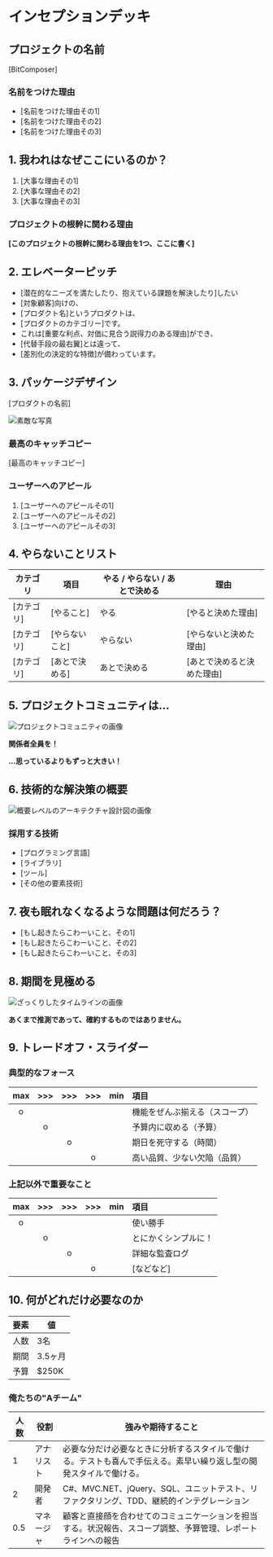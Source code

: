 # インセプションデッキ

## プロジェクトの名前

[BitComposer]

### 名前をつけた理由

- [名前をつけた理由その1]
- [名前をつけた理由その2]
- [名前をつけた理由その3]

<div style="page-break-before:always">
</div>

## 1\. 我われはなぜここにいるのか？

1. [大事な理由その1]
2. [大事な理由その2]
3. [大事な理由その3]

### プロジェクトの根幹に関わる理由

**[このプロジェクトの根幹に関わる理由を1つ、ここに書く]**

<div style="page-break-before:always">
</div>

## 2\. エレベーターピッチ

- [潜在的なニーズを満たしたり、抱えている課題を解決したり]したい
- [対象顧客]向けの、
- [プロダクト名]というプロダクトは、
- [プロダクトのカテゴリー]です。
- これは[重要な利点、対価に見合う説得力のある理由]ができ、
- [代替手段の最右翼]とは違って、
- [差別化の決定的な特徴]が備わっています。

<div style="page-break-before:always">
</div>

## 3\. パッケージデザイン

[プロダクトの名前]

![素敵な写真]()

### 最高のキャッチコピー

[最高のキャッチコピー]

### ユーザーへのアピール

1. [ユーザーへのアピールその1]
2. [ユーザーへのアピールその2]
3. [ユーザーへのアピールその3]

<div style="page-break-before:always">
</div>

## 4\. やらないことリスト

カテゴリ   | 項目       | やる / やらない / あとで決める | 理由
------ | -------- | ------------------ | --------------
[カテゴリ] | [やること]   | やる                 | [やると決めた理由]
[カテゴリ] | [やらないこと] | やらない               | [やらないと決めた理由]
[カテゴリ] | [あとで決める] | あとで決める             | [あとで決めると決めた理由]

<div style="page-break-before:always">
</div>

## 5\. プロジェクトコミュニティは...

![プロジェクトコミュニティの画像]()

**関係者全員を！**

**...思っているよりもずっと大きい！**

<div style="page-break-before:always">
</div>

## 6\. 技術的な解決策の概要

![概要レベルのアーキテクチャ設計図の画像]()

### 採用する技術

- [プログラミング言語]
- [ライブラリ]
- [ツール]
- [その他の要素技術]

<div style="page-break-before:always">
</div>

## 7\. 夜も眠れなくなるような問題は何だろう？

- [もし起きたらこわーいこと、その1]
- [もし起きたらこわーいこと、その2]
- [もし起きたらこわーいこと、その3]

<div style="page-break-before:always">
</div>

## 8\. 期間を見極める

![ざっくりしたタイムラインの画像]()

**あくまで推測であって、確約するものではありません。**

<div style="page-break-before:always">
</div>

## 9\. トレードオフ・スライダー

### 典型的なフォース

|  max  |  >>>  |  >>>  |  >>>  |  min  | 項目                       |
| :---: | :---: | :---: | :---: | :---: | :------------------------ |
|   o   |       |       |       |       |  機能をぜんぶ揃える（スコープ）|
|       |   o   |       |       |       |  予算内に収める（予算）       |
|       |       |   o   |       |       |  期日を死守する（時間）       |
|       |       |       |   o   |       |  高い品質、少ない欠陥（品質）  |

### 上記以外で重要なこと

|  max  |  >>>  |  >>>  |  >>>  |  min  | 項目                       |
| :---: | :---: | :---: | :---: | :---: | :------------------------ |
|   o   |       |       |       |       |  使い勝手                   |
|       |   o   |       |       |       |  とにかくシンプルに！         |
|       |       |   o   |       |       |  詳細な監査ログ              |
|       |       |       |   o   |       |  [などなど]                 |

<div style="page-break-before:always">
</div>

## 10\. 何がどれだけ必要なのか

要素 | 値
--- | -----
人数 | 3名
期間 | 3.5ヶ月
予算 | $250K

### 俺たちの"Aチーム"

人数  | 役割     | 強みや期待すること
---- | ------- | ---------------------------------------------------------
1    | アナリスト | 必要な分だけ必要なときに分析するスタイルで働ける。テストも喜んで手伝える。素早い繰り返し型の開発スタイルで働ける。
2    | 開発者    | C#、MVC.NET、jQuery、SQL、ユニットテスト、リファクタリング、TDD、継続的インテグレーション
0.5  | マネージャ | 顧客と直接顔を合わせてのコミュニケーションを担当する。状況報告、スコープ調整、予算管理、レポートラインへの報告
